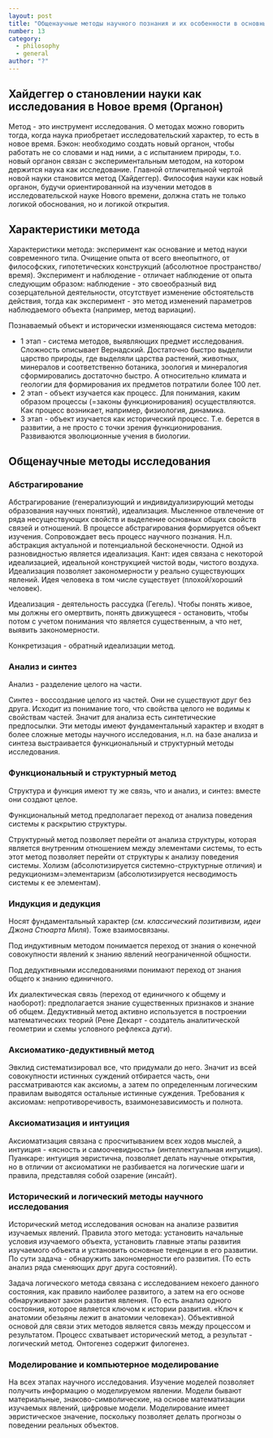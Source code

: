 ```yaml
---
layout: post
title: "Общенаучные методы научного познания и их особенности в основных подсистемах науки математических, социально-гуманитарных, естественных и технических науках"
number: 13
category:
  - philosophy
  - general
author: "?"
---
```


## Хайдеггер о становлении науки как исследования в Новое время (Органон)
Метод - это инструмент исследования. О методах можно говорить тогда, когда наука приобретает исследовательский характер, то есть в новое время. Бэкон: необходимо создать новый органон, чтобы работать не со словами и над ними, а с испытанием природы, т.о. новый органон связан с экспериментальным методом, на котором держится наука как исследование. Главной отличительной чертой новой науки становится метод (Хайдеггер). Философия науки как новый органон, будучи ориентированной на изучении методов в исследовательской науке Нового времени, должна стать не только логикой обоснования, но и логикой открытия. 

## Характеристики метода
Характеристики метода: эксперимент как основание и метод науки современного типа. Очищение опыта от всего внеопытного, от философских, гипотетических конструкций (абсолютное пространство/время). Эксперимент и наблюдение - отличает наблюдение от опыта следующим образом: наблюдение - это своеобразный вид созерцательной деятельности, отсутствует изменение обстоятельств действия, тогда как эксперимент - это метод изменений параметров наблюдаемого объекта (например, метод вариации).

Познаваемый объект и исторически изменяющаяся система методов:
* 1 этап - система методов, выявляющих предмет исследования. Сложность описывает Вернадский. Достаточно быстро выделили царство природы, где выделяли царства растений, животных, минералов и соответственно ботаника, зоология и минералогия сформировались достаточно быстро. А относительно климата и геологии для формирования их предметов потратили более 100 лет. 
* 2 этап - объект изучается как процесс. Для понимания, каким образом процессы (=законы функционирования) осуществляются. Как процесс возникает, например, физиология, динамика.  
* 3 этап - объект изучается как исторический процесс. Т.е. берется в развитии, а не просто с точки зрения функционирования. Развиваются эволюционные учения в биологии. 

## Общенаучные методы исследования
### Абстрагирование
Абстрагирование (генерализующий и индивидуализирующий методы образования научных понятий), идеализация. Мысленное отвлечение от ряда несуществующих свойств и выделение основных общих свойств связей и отношений. В процессе абстрагирования формируется объект изучения. Сопровождает весь процесс научного познания. Н.п. абстракция актуальной и потенциальной бесконечности. Одной из разновидностью является идеализация. Кант: идея связана с некоторой идеализацией, идеальной конструкцией чистой воды, чистого воздуха. Идеализация позволяет закономерности у реально существующих явлений. Идея человека в том числе существует (плохой/хороший человек).

Идеализация - деятельность рассудка (Гегель). Чтобы понять живое, мы должны его омертвить, понять движущееся - остановить, чтобы потом с учетом понимания что является существенным, а что нет, выявить закономерности.

Конкретизация - обратный идеализации метод. 

### Анализ и синтез
Анализ - разделение целого на части.

Синтез - воссоздание целого из частей.
Они не существуют друг без друга. Исходит из понимание того, что свойства целого не водимы к свойствам частей. Значит для анализа есть синтетические предпосылки. Эти методы имеют фундаментальный характер и входят в более сложные методы научного исследования, н.п. на базе анализа и синтеза выстраивается функциональный и структурный методы исследования. 

### Функциональный и структурный метод
Структура и функция имеют ту же связь, что и анализ, и синтез: вместе они создают целое.

Функциональный метод предполагает переход от анализа поведения системы к раскрытию структуры.

Структурный метод позволяет перейти от анализа структуры, которая является внутренним отношением между элементами системы, то есть этот метод позволяет перейти от структуры к анализу поведения системы. Холизм (абсолютизируется системно-структурные отличия) и редукционизм=элементаризм (абсолютизируется несводимость системы к ее элементам).

### Индукция и дедукция
Носят фундаментальный характер (*см. классический позитивизм, идеи Джона Стюарта Миля*).
Тоже взаимосвязаны.

Под индуктивным методом понимается переход от знания о конечной совокупности явлений к знанию явлений неограниченной общности.

Под дедуктивными исследованиями понимают переход от знания общего к знанию единичного.

Их диалектическая связь (переход от единичного к общему и наоборот): предполагается знание существенных признаков и знание об общем. Дедуктивный метод активно используется в построении математических теорий (Рене Декарт - создатель аналитической геометрии и схемы условного рефлекса дуги).

### Аксиоматико-дедуктивный метод
Эвклид систематизировал все, что придумали до него. Значит из всей совокупности истинных суждений отбирается часть, они рассматриваются как аксиомы, а затем по определенным логическим правилам выводятся остальные истинные суждения. Требования к аксиомам: непротиворечивость, взаимонезависимость и полнота.

### Аксиоматизация и интуиция
Аксиоматизация связана с просчитыванием всех ходов мыслей, а интуиция - «ясность и самоочевидность» (интеллектуальная интуиция). Пуанкаре: интуиция эвристична, позволяет делать научные открытия, но в отличии от аксиоматики не разбивается на логические шаги и правила, представляя собой озарение (инсайт).

### Исторический и логический методы научного исследования
Исторический метод исследования основан на анализе развития изучаемых явлений. Правила этого метода: установить начальные условия изучаемого объекта, установить главные этапы развития изучаемого объекта и установить основные тенденции в его развитии. По сути задача - обнаружить закономерности его развития. (То есть анализ ряда сменяющих друг друга состояний). 

Задача логического метода связана с исследованием некоего данного состояния, как правило наиболее развитого, а затем на его основе обнаруживают закон развития явления. (То есть анализ одного состояния, которое является ключом к истории развития. «Ключ к анатомии обезьяны лежит в анатомии человека»). Объективной основой для связи этих методов является связь между процессом и результатом. Процесс схватывает исторический метод, а результат - логический метод. Онтогенез содержит филогенез.

### Моделирование и компьютерное моделирование
На всех этапах научного исследования. Изучение моделей позволяет получить информацию о моделируемом явлении. Модели бывают материальные, знаково-символические, на основе математизации изучаемых явлений, цифровые модели. Моделирование имеет эвристическое значение, поскольку позволяет делать прогнозы о поведении реальных объектов. 
